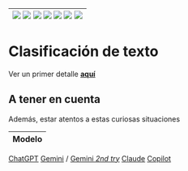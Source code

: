 <div align=right>

|[![](https://img.shields.io/badge/-Inicio-FFF?style=flat&logo=Emlakjet&logoColor=black)](/README.md) [![](https://img.shields.io/badge/-Introducción-FFF?style=flat)](/documentos/intro.md) [![](https://img.shields.io/badge/-Panorámica-FFF?style=flat)](/documentos/panorámica.md) [![](https://img.shields.io/badge/-Prompts-FFF?style=flat)](/documentos/prompts/README.md) [![](https://img.shields.io/badge/-Ingeniería_de_prompts-FFF?style=flat)](/documentos/ingenieriaDePrompts/README.md) [![](https://img.shields.io/badge/-Patrones-FFF?style=flat)](/documentos/ingenieriaDePrompts/patrones/README.md) [![](https://img.shields.io/badge/-Casos_de_uso-FFF?style=flat)](/documentos/casosDeUso/README.md)|
|-|

</div>

# Clasificación de texto

Ver un primer detalle [**aquí**](../mejoresPracticas/clasificacionIntenciones.md)

## A tener en cuenta

Además, estar atentos a estas curiosas situaciones

|Modelo|
|-|
[ChatGPT](https://chat.openai.com/share/65db09a7-fecd-428f-9a57-7f82c08ca902)
[Gemini](https://g.co/gemini/share/2d1c38357e60) / [Gemini *2nd try*](https://g.co/gemini/share/3901977df639)
[Claude](https://claude.ai/chat/901e9f11-4ee8-4b02-b4f1-f25b591a2d43)
[Copilot](https://copilot.microsoft.com/sl/faJ12i2wvC0)
